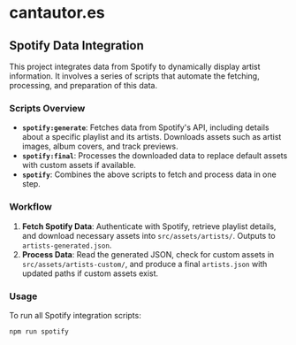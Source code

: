 # cantautor.es

## Spotify Data Integration

This project integrates data from Spotify to dynamically display artist information. It involves a series of scripts that automate the fetching, processing, and preparation of this data.

### Scripts Overview

- **`spotify:generate`**: Fetches data from Spotify's API, including details about a specific playlist and its artists. Downloads assets such as artist images, album covers, and track previews.
- **`spotify:final`**: Processes the downloaded data to replace default assets with custom assets if available.
- **`spotify`**: Combines the above scripts to fetch and process data in one step.

### Workflow

1. **Fetch Spotify Data**: Authenticate with Spotify, retrieve playlist details, and download necessary assets into `src/assets/artists/`. Outputs to `artists-generated.json`.
2. **Process Data**: Read the generated JSON, check for custom assets in `src/assets/artists-custom/`, and produce a final `artists.json` with updated paths if custom assets exist.

### Usage

To run all Spotify integration scripts:

```bash
npm run spotify
```
